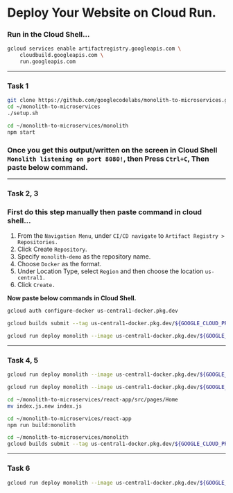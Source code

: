 # Deploy Your Website on Cloud Run.

### Run in the Cloud Shell...

```bash
gcloud services enable artifactregistry.googleapis.com \
    cloudbuild.googleapis.com \
    run.googleapis.com
```
---
### Task 1 
```bash
git clone https://github.com/googlecodelabs/monolith-to-microservices.git
cd ~/monolith-to-microservices
./setup.sh

cd ~/monolith-to-microservices/monolith
npm start
```
### Once you get this output/written on the screen in Cloud Shell `Monolith listening on port 8080!`, then Press `Ctrl+C`, Then paste below command.
---
### Task 2, 3
### First do this step manually then paste command in cloud shell...
1. From the `Navigation Menu`, under `CI/CD navigate` to `Artifact Registry > Repositories.`
2. Click Create `Repository`.
3. Specify `monolith-demo` as the repository name.
4. Choose `Docker` as the format.
5. Under Location Type, select `Region` and then choose the location `us-central1.`
6. Click `Create.`

**Now paste below commands in Cloud Shell.**
```bash
gcloud auth configure-docker us-central1-docker.pkg.dev

gcloud builds submit --tag us-central1-docker.pkg.dev/${GOOGLE_CLOUD_PROJECT}/monolith-demo/monolith:1.0.0

gcloud run deploy monolith --image us-central1-docker.pkg.dev/${GOOGLE_CLOUD_PROJECT}/monolith-demo/monolith:1.0.0 --region us-central1
```
---
### Task 4, 5

```bash
gcloud run deploy monolith --image us-central1-docker.pkg.dev/${GOOGLE_CLOUD_PROJECT}/monolith-demo/monolith:1.0.0 --region us-central1 --concurrency 1

gcloud run deploy monolith --image us-central1-docker.pkg.dev/${GOOGLE_CLOUD_PROJECT}/monolith-demo/monolith:1.0.0 --region us-central1 --concurrency 80

cd ~/monolith-to-microservices/react-app/src/pages/Home
mv index.js.new index.js

cd ~/monolith-to-microservices/react-app
npm run build:monolith

cd ~/monolith-to-microservices/monolith
gcloud builds submit --tag us-central1-docker.pkg.dev/${GOOGLE_CLOUD_PROJECT}/monolith-demo/monolith:2.0.0
```
---
### Task 6

```bash
gcloud run deploy monolith --image us-central1-docker.pkg.dev/${GOOGLE_CLOUD_PROJECT}/monolith-demo/monolith:2.0.0 --region us-central1
```









